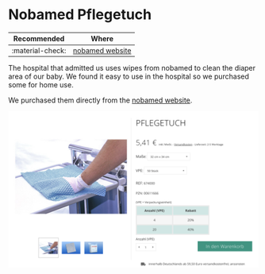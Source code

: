 # Nobamed Pflegetuch

| Recommended | Where |
| ----------- | ---------- |
| :material-check:       |  [nobamed website](https://www.nobamed.com/de/pflegeartikel/378-4342-pflegetuch.html#/1906-massepflegetuch-32_cm_x_34_cm/3140-vpe_pflegetuch-50_stuck)  |

The hospital that admitted us uses wipes from nobamed to clean the diaper area of our baby. We found it easy to use in the hospital so we purchased some for home use.

We purchased them directly from the [nobamed website](https://www.nobamed.com/de/pflegeartikel/378-4342-pflegetuch.html#/1906-massepflegetuch-32_cm_x_34_cm/3140-vpe_pflegetuch-50_stuck).

![Nobamed Pflegetuch](assets/nobamed_pflegetuch.png)
